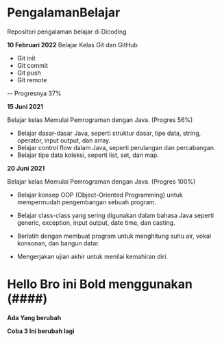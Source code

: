 # PengalamanBelajar
Repositori pengalaman belajar di Dicoding

<strong>10 Februari 2022</strong>
Belajar Kelas Git dan GitHub
  - Git init
  - Git commit
  - Git push
  - Git remote
 
 -- Progresnya 37%

<strong>15 Juni 2021</strong>

Belajar kelas Memulai Pemrograman dengan Java. (Progres 56%)
<ul>
  <li>Belajar dasar-dasar Java, seperti struktur dasar, tipe data, string, operator, input output, dan array.</li>
  <li>Belajar control flow dalam Java, seperti perulangan dan percabangan.</li>
  <li>Belajar tipe data koleksi, seperti list, set, dan map.</li>
</ul>


**20 Juni 2021**  

Belajar kelas Memulai Pemrograman dengan Java. (Progres 100%)

  * Belajar konsep OOP (Object-Oriented Programming) untuk mempermudah pengembangan sebuah program.

  * Belajar class-class yang sering digunakan dalam bahasa Java seperti generic, exception, input output, date time, dan casting. 

  * Berlatih dengan membuat program untuk menghitung suhu air, vokal konsonan, dan bangun datar. 

  * Mengerjakan ujian akhir untuk menilai kemahiran diri.

# Hello Bro ini Bold menggunakan (####)

**Ada Yang berubah**

**Coba 3 Ini berubah lagi**
